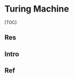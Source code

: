 # Turing Machine

[TOC]



## Res


## Intro


## Ref
[Turing Mahine | Wikipedia]: https://en.wikipedia.org/wiki/Turing_machine

